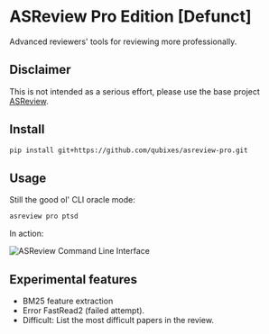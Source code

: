 # ASReview Pro Edition [Defunct]

Advanced reviewers' tools for reviewing more professionally. 


## Disclaimer

This is not intended as a serious effort, please use the base project 
[ASReview](https://github.com/asreview/asreview).

## Install

```bash
pip install git+https://github.com/qubixes/asreview-pro.git
```

## Usage

Still the good ol' CLI oracle mode:

```bash
asreview pro ptsd
```

In action:

![ASReview Command Line Interface](https://github.com/qubixes/asreview-pro/raw/master/docs/asreview-intro.gif)


## Experimental features

- BM25 feature extraction
- Error FastRead2 (failed attempt).
- Difficult: List the most difficult papers in the review.
